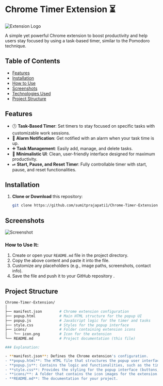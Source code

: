 # Chrome Timer Extension ⏳

![Extension Logo](C:\Users\LENOVO\Desktop\Chrome-Timer-Extension\icon.png)

A simple yet powerful Chrome extension to boost productivity and help users stay focused by using a task-based timer, similar to the Pomodoro technique.

## Table of Contents
- [Features](#features)
- [Installation](#installation)
- [How to Use](#how-to-use)
- [Screenshots](#screenshots)
- [Technologies Used](#technologies-used)
- [Project Structure](#project-structure)

## Features
- 🕒 **Task-Based Timer**: Set timers to stay focused on specific tasks with customizable work sessions.
- 🔔 **Alarm Notification**: Get notified with an alarm when your task time is up.
- ➕ **Task Management**: Easily add, manage, and delete tasks.
- 👀 **Minimalistic UI**: Clean, user-friendly interface designed for maximum productivity.
- ⏯ **Start, Pause, and Reset Timer**: Fully controllable timer with start, pause, and reset functionalities.

## Installation

1. **Clone or Download** this repository:
   ```bash
   git clone https://github.com/sumitprajapati1/Chrome-Timer-Extension.git

## Screenshots
![Screenshot](C:\Users\LENOVO\Downloads\screenshot.png)

### How to Use It:
1. Create or open your `README.md` file in the project directory.
2. Copy the above content and paste it into the file.
3. Customize any placeholders (e.g., image paths, screenshots, contact info).
4. Save the file and push it to your GitHub repository .



## Project Structure

```bash
Chrome-Timer-Extension/
│
├── manifest.json        # Chrome extension configuration
├── popup.html           # Main HTML structure for the popup UI
├── popup.js             # JavaScript logic for the timer and tasks
├── style.css            # Styles for the popup interface
├── icons/               # Folder containing extension icons
│   └── icon.png         # Icon for the extension
└── README.md            # Project documentation (this file)

### Explanation:

- **manifest.json**: Defines the Chrome extension's configuration.
- **popup.html**: The HTML file that structures the popup user interface.
- **popup.js**: Contains the logic and functionalities, such as the timer and task management.
- **style.css**: Provides the styling for the popup interface (buttons, layout, etc.).
- **icons/**: A folder that contains the icon images for the extension.
- **README.md**: The documentation for your project.


